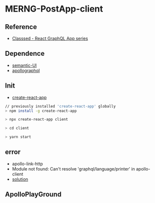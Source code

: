 # MERNG-PostApp-client

## Reference

- [Classsed - React GraphQL App series](https://www.youtube.com/playlist?list=PLMhAeHCz8S3_pgb-j51QnCEhXNj5oyl8n)

## Dependence

- [semantic-UI](https://semantic-ui.com/)
- [apollographql](https://www.apollographql.com/)

## Init

- [create-react-app](https://github.com/facebook/create-react-app)

```sh
// previously installed 'create-react-app' globally
> npm install -g create-react-app

> npx create-react-app client

> cd client

> yarn start
```

## error

- apollo-link-http
- Module not found: Can't resolve 'graphql/language/printer' in apollo-client
- [solution](https://github.com/apollographql/react-apollo/issues/1274)

## ApolloPlayGround

